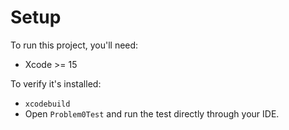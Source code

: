 # Setup

To run this project, you'll need:
- Xcode >= 15

To verify it's installed:
- `xcodebuild`
- Open `Problem0Test` and run the test directly through your IDE.
